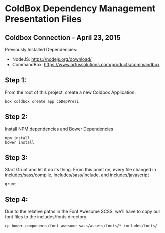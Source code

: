 ColdBox Dependency Management Presentation Files
================================================
Coldbox Connection - April 23, 2015
-----------------------------------

Previously Installed Dependencies:

- NodeJS: https://nodejs.org/download/
- CommandBox:  https://www.ortussolutions.com/products/commandbox


Step 1:
------

From the root of this project, create a new Coldbox Application:

```
box coldbox create app cbDepPrezi
```

Step 2:
------
Install NPM dependencies and Bower Dependencies

```
npm install
bower install
```

Step 3:
-------
Start Grunt and let it do its thing.  From this point on, every file changed in includes/sass/compile, includes/sass/include, and includes/javascript

```
grunt
```

Step 4:
-------
Due to the relative paths in the Font Awesome SCSS, we'll have to copy our font files to the includes/fonts directory

```
cp bower_components/font-awesome-sass/assets/fonts/* includes/fonts/
```
